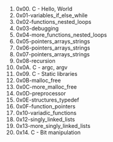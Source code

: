 1. 0x00. C - Hello, World
2. 0x01-variables_if_else_while
3. 0x02-functions_nested_loops
4. 0x03-debugging
5. 0x04-more_functions_nested_loops
6. 0x05-pointers_arrays_strings
7. 0x06-pointers_arrays_strings
8. 0x07-pointers_arrays_strings
9. 0x08-recursion
10. 0x0A. C - argc, argv
11. 0x09. C - Static libraries
12. 0x0B-malloc_free
13. 0x0C-more_malloc_free
14. 0x0D-preprocessor
15. 0x0E-structures_typedef
16. 0x0F-function_pointers
17. 0x10-variadic_functions
18. 0x12-singly_linked_lists
19. 0x13-more_singly_linked_lists
20. 0x14. C - Bit manipulation
